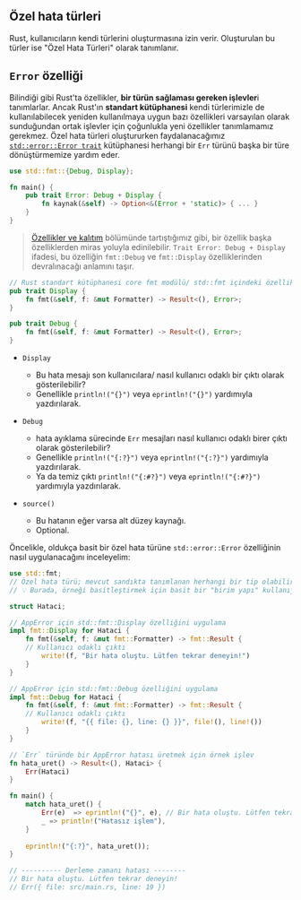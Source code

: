 ## Özel hata türleri
Rust, kullanıcıların kendi türlerini oluşturmasına izin verir. Oluşturulan bu türler ise "Özel Hata Türleri" olarak tanımlanır.

## `Error` özelliği
Bilindiği gibi Rust'ta özellikler, **bir türün sağlaması gereken işlevler**i tanımlarlar. Ancak Rust'ın **standart kütüphanesi** kendi türlerimizle de kullanılabilecek yeniden kullanılmaya uygun bazı özellikleri varsayılan olarak sunduğundan ortak işlevler için çoğunlukla yeni özellikler tanımlamamız gerekmez. Özel hata türleri oluştururken faydalanacağımız [`std::error::Error trait`](https://doc.rust-lang.org/std/error/trait.Error.html) kütüphanesi herhangi bir `Err` türünü başka bir türe dönüştürmemize yardım eder.

```Rust
use std::fmt::{Debug, Display};

fn main() {
    pub trait Error: Debug + Display {
        fn kaynak(&self) -> Option<&(Error + 'static)> { ... }
    }
}
````

> [Özellikler ve kalıtım](https://github.com/rust-lang-tr/dokuman/blob/master/rust-programlama-diline-giris/ikinci-adim/impl-and-traits.md#%C3%B6zellikler-ve-kal%C4%B1t%C4%B1m) bölümünde tartıştığımız gibi, bir özellik başka özelliklerden miras yoluyla edinilebilir. `Trait Error: Debug + Display` ifadesi, bu özelliğin `fmt::Debug` ve `fmt::Display` özelliklerinden devralınacağı anlamını taşır.

```Rust
// Rust standart kütüphanesi core fmt modülü/ std::fmt içindeki özellikler
pub trait Display {
    fn fmt(&self, f: &mut Formatter) -> Result<(), Error>;
}

pub trait Debug {
    fn fmt(&self, f: &mut Formatter) -> Result<(), Error>;
}
````

- `Display`
  - Bu hata mesajı son kullanıcılara/ nasıl kullanıcı odaklı bir çıktı olarak gösterilebilir?
  - Genellikle `println!("{}")` veya `eprintln!("{}")` yardımıyla yazdırılarak.

- `Debug`
  - hata ayıklama sürecinde `Err` mesajları nasıl kullanıcı odaklı birer çıktı olarak gösterilebilir?
  - Genellikle `println!("{:?}")` veya `eprintln!("{:?}")` yardımıyla yazdırılarak.
  - Ya da temiz çıktı `println!("{:#?}")` veya `eprintln!("{:#?}")` yardımıyla yazdırılarak.

- `source()`
  - Bu hatanın eğer varsa alt düzey kaynağı.
  - Optional.

Öncelikle, oldukça basit bir özel hata türüne `std::error::Error` özelliğinin nasıl uygulanacağını inceleyelim:

```Rust
use std::fmt;
// Özel hata türü; mevcut sandıkta tanımlanan herhangi bir tip olabilir
// 💡 Burada, örneği basitleştirmek için basit bir "birim yapı" kullanıyoruz

struct Hataci;

// AppError için std::fmt::Display özelliğini uygulama
impl fmt::Display for Hataci {
    fn fmt(&self, f: &mut fmt::Formatter) -> fmt::Result {
    // Kullanıcı odaklı çıktı
        write!(f, "Bir hata oluştu. Lütfen tekrar deneyin!") 
    }
}

// AppError için std::fmt::Debug özelliğini uygulama
impl fmt::Debug for Hataci {
    fn fmt(&self, f: &mut fmt::Formatter) -> fmt::Result {
    // Kullanıcı odaklı çıktı
        write!(f, "{{ file: {}, line: {} }}", file!(), line!())
    }
}

// `Err` türünde bir AppError hatası üretmek için örnek işlev
fn hata_uret() -> Result<(), Hataci> {
    Err(Hataci)
}

fn main() {
    match hata_uret() {
        Err(e)  => eprintln!("{}", e), // Bir hata oluştu. Lütfen tekrar deneyin!
        _ => println!("Hatasız işlem"),
    }
    
    eprintln!("{:?}", hata_uret());
}

// ---------- Derleme zamanı hatası --------
// Bir hata oluştu. Lütfen tekrar deneyin!
// Err({ file: src/main.rs, line: 19 })
````

